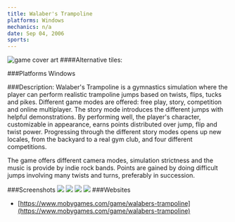```yaml
---
title: Walaber's Trampoline
platforms: Windows
mechanics: n/a
date: Sep 04, 2006  
sports: 
---
```

![game cover art](https://www.mobygames.com/images/covers/s/106109-walaber-s-trampoline-windows-front-cover.jpg "Logo")
####Alternative tiles:

###Platforms
Windows

###Description: 
Walaber's Trampoline is a gymnastics simulation where the player can perform realistic trampoline jumps based on twists, flips, tucks and pikes. Different game modes are offered: free play, story, competition and online multiplayer. The story mode introduces the different jumps with helpful demonstrations. By performing well, the player's character, customizable in appearance, earns points distributed over jump, flip and twist power. Progressing through the different story modes opens up new locales, from the backyard to a real gym club, and four different competitions.

The game offers different camera modes, simulation strictness and the music is provide by indie rock bands. Points are gained by doing difficult jumps involving many twists and turns, preferably in succession.


###Screenshots
<a target="_blank" href="https://www.mobygames.com/images/shots/s/284814-walaber-s-trampoline-windows-screenshot-high-air.jpg"><img src="https://www.mobygames.com/images/shots/s/284814-walaber-s-trampoline-windows-screenshot-high-air.jpg"/></a>
<a target="_blank" href="https://www.mobygames.com/images/shots/s/284809-walaber-s-trampoline-windows-screenshot-complete-a-few-entries.jpg"><img src="https://www.mobygames.com/images/shots/s/284809-walaber-s-trampoline-windows-screenshot-complete-a-few-entries.jpg"/></a>
<a target="_blank" href="https://www.mobygames.com/images/shots/s/284810-walaber-s-trampoline-windows-screenshot-performing-a-trick.jpg"><img src="https://www.mobygames.com/images/shots/s/284810-walaber-s-trampoline-windows-screenshot-performing-a-trick.jpg"/></a>
<a target="_blank" href="https://www.mobygames.com/images/shots/s/284808-walaber-s-trampoline-windows-screenshot-this-is-not-going.jpg"><img src="https://www.mobygames.com/images/shots/s/284808-walaber-s-trampoline-windows-screenshot-this-is-not-going.jpg"/></a>
###Websites
* [https://www.mobygames.com/game/walabers-trampoline](https://www.mobygames.com/game/walabers-trampoline)